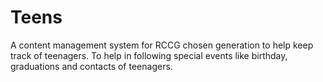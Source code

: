 # Teens
A content management system for RCCG chosen generation to help keep track of teenagers. To help in following special events like birthday, graduations and contacts of teenagers.

